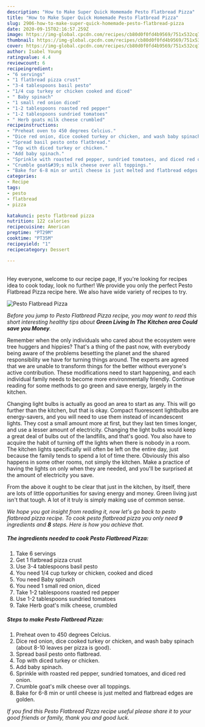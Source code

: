 ```yaml
---
description: "How to Make Super Quick Homemade Pesto Flatbread Pizza"
title: "How to Make Super Quick Homemade Pesto Flatbread Pizza"
slug: 2906-how-to-make-super-quick-homemade-pesto-flatbread-pizza
date: 2020-09-15T02:16:57.259Z
image: https://img-global.cpcdn.com/recipes/cb80d0f0fd4b9569/751x532cq70/pesto-flatbread-pizza-recipe-main-photo.jpg
thumbnail: https://img-global.cpcdn.com/recipes/cb80d0f0fd4b9569/751x532cq70/pesto-flatbread-pizza-recipe-main-photo.jpg
cover: https://img-global.cpcdn.com/recipes/cb80d0f0fd4b9569/751x532cq70/pesto-flatbread-pizza-recipe-main-photo.jpg
author: Isabel Young
ratingvalue: 4.4
reviewcount: 6
recipeingredient:
- "6 servings"
- "1 flatbread pizza crust"
- "3-4 tablespoons basil pesto"
- "1/4 cup turkey or chicken cooked and diced"
- " Baby spinach"
- "1 small red onion diced"
- "1-2 tablespoons roasted red pepper"
- "1-2 tablespoons sundried tomatoes"
- " Herb goats milk cheese crumbled"
recipeinstructions:
- "Preheat oven to 450 degrees Celcius."
- "Dice red onion, dice cooked turkey or chicken, and wash baby spinach (about 8-10 leaves per pizza is good)."
- "Spread basil pesto onto flatbread."
- "Top with diced turkey or chicken."
- "Add baby spinach."
- "Sprinkle with roasted red pepper, sundried tomatoes, and diced red onion."
- "Crumble goat&#39;s milk cheese over all toppings."
- "Bake for 6-8 min or until cheese is just melted and flatbread edges are golden."
categories:
- Recipe
tags:
- pesto
- flatbread
- pizza

katakunci: pesto flatbread pizza 
nutrition: 122 calories
recipecuisine: American
preptime: "PT29M"
cooktime: "PT35M"
recipeyield: "1"
recipecategory: Dessert

---
```

<br>
Hey everyone, welcome to our recipe page, If you're looking for recipes idea to cook today, look no further! We provide you only the perfect Pesto Flatbread Pizza recipe here. We also have wide variety of recipes to try.
<br>


![Pesto Flatbread Pizza](https://img-global.cpcdn.com/recipes/cb80d0f0fd4b9569/751x532cq70/pesto-flatbread-pizza-recipe-main-photo.jpg)

<i>Before you jump to Pesto Flatbread Pizza recipe, you may want to read this short interesting healthy tips about 
<strong>Green Living In The Kitchen area Could save you Money</strong>.</i>
</br>

Remember when the only individuals who cared about the ecosystem were tree huggers and hippies? That's a thing of the past now, with everybody being aware of the problems besetting the planet and the shared responsibility we have for turning things around. The experts are agreed that we are unable to transform things for the better without everyone's active contribution. These modifications need to start happening, and each individual family needs to become more environmentally friendly. Continue reading for some methods to go green and save energy, largely in the kitchen.

Changing light bulbs is actually as good an area to start as any. This will go further than the kitchen, but that is okay. Compact fluorescent lightbulbs are energy-savers, and you will need to use them instead of incandescent lights. They cost a small amount more at first, but they last ten times longer, and use a lesser amount of electricity. Changing the light bulbs would keep a great deal of bulbs out of the landfills, and that's good. You also have to acquire the habit of turning off the lights when there is nobody in a room. The kitchen lights specifically will often be left on the entire day, just because the family tends to spend a lot of time there. Obviously this also happens in some other rooms, not simply the kitchen. Make a practice of having the lights on only when they are needed, and you'll be surprised at the amount of electricity you save.

From the above it ought to be clear that just in the kitchen, by itself, there are lots of little opportunities for saving energy and money. Green living just isn't that tough. A lot of it truly is simply making use of common sense.


<i>We hope you got insight from reading it, now let's go back to pesto flatbread pizza recipe. To cook pesto flatbread pizza you only need <strong>9</strong> ingredients and <strong>8</strong> steps. Here is how you achieve that.
</i>

##### The ingredients needed to cook Pesto Flatbread Pizza:

1. Take 6 servings
1. Get 1 flatbread pizza crust
1. Use 3-4 tablespoons basil pesto
1. You need 1/4 cup turkey or chicken, cooked and diced
1. You need  Baby spinach
1. You need 1 small red onion, diced
1. Take 1-2 tablespoons roasted red pepper
1. Use 1-2 tablespoons sundried tomatoes
1. Take  Herb goat&#39;s milk cheese, crumbled


##### Steps to make Pesto Flatbread Pizza:

1. Preheat oven to 450 degrees Celcius.
1. Dice red onion, dice cooked turkey or chicken, and wash baby spinach (about 8-10 leaves per pizza is good).
1. Spread basil pesto onto flatbread.
1. Top with diced turkey or chicken.
1. Add baby spinach.
1. Sprinkle with roasted red pepper, sundried tomatoes, and diced red onion.
1. Crumble goat&#39;s milk cheese over all toppings.
1. Bake for 6-8 min or until cheese is just melted and flatbread edges are golden.


<i>If you find this Pesto Flatbread Pizza recipe useful please share it to your good friends or family, thank you and good luck.</i>
